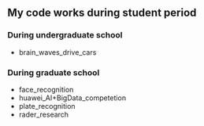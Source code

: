## My code works during student period

### During undergraduate school

- brain_waves_drive_cars

### During graduate school

- face_recognition
- huawei_AI+BigData_competetion
- plate_recognition
- rader_research
